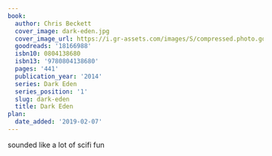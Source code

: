 ```yaml
---
book:
  author: Chris Beckett
  cover_image: dark-eden.jpg
  cover_image_url: https://i.gr-assets.com/images/S/compressed.photo.goodreads.com/books/1379954042l/18166988._SX98_.jpg
  goodreads: '18166988'
  isbn10: 0804138680
  isbn13: '9780804138680'
  pages: '441'
  publication_year: '2014'
  series: Dark Eden
  series_position: '1'
  slug: dark-eden
  title: Dark Eden
plan:
  date_added: '2019-02-07'
---
```


sounded like a lot of scifi fun
